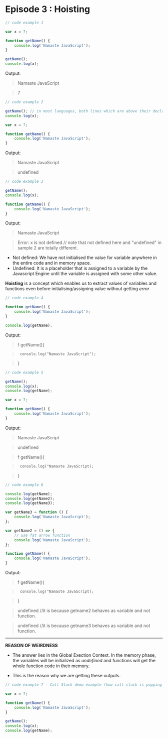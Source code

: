# Episode 3 : Hoisting

```javascript
// code example 1

var x = 7;

function getName() {
    console.log('Namaste JavaScript');
}

getName();
console.log(x);
```

Output:

> Namaste JavaScript

> 7

```javascript
// code example 2

getName(); // in most languages, both lines which are above their declaration will give error. Not in JS though.
console.log(x);

var x = 7;

function getName() {
    console.log('Namaste JavaScript');
}
```

Output:

> Namaste JavaScript

> undefined

```javascript
// code example 3

getName();
console.log(x);

function getName() {
    console.log('Namaste JavaScript');
}
```

Output:

> Namaste JavaScript

> Error: x is not defined // note that not defined here and "undefined" in
> sample 2 are totally different.

-   Not defined: We have not initialised the value for variable anywhere in the
    entire code and in memory space.
-   Undefined: It is a placeholder that is assigned to a variable by the
    Javascript Engine until the variable is assigned with some other value.

**Hoisting** is a concept which enables us to extract values of variables and
functions even before initialising/assigning value without getting _error_

```javascript
// code example 4

function getName() {
    console.log('Namaste JavaScript');
}

console.log(getName);
```

Output:

> f getName(){

>      console.log("Namaste JavaScript");

> }

```javascript
// code example 5

getName();
console.log(x);
console.log(getName);

var x = 7;

function getName() {
    console.log('Namaste JavaScript');
}
```

Output:

> Namaste JavaScript

> undefined

> f getName(){

>      console.log("Namaste JavaScript);

> }

```javascript
// code example 6

console.log(getName);
console.log(getName2);
console.log(getName3);

var getName3 = function () {
    console.log('Namaste JavaScript');
};

var getName2 = () => {
    // use fat arrow function
    console.log('Namaste JavaScript');
};

function getName() {
    console.log('Namaste JavaScript');
}
```

Output:

> f getName(){

>      console.log("Namaste JavaScript);

> }

> undefined //it is because getname2 behaves as variable and not function.

> undefined //it is because getname3 behaves as variable and not function.

---

**REASON OF WEIRDNESS**

-   The answer lies in the Global Exection Context. In the memory phase, the
    variables will be initialized as _undefined_ and functions will get the whole
    function code in their memory.

-   This is the reason why we are getting these outputs.

```javascript
// code example 7 - Call Stack demo example (how call stack is popping in and popping out)

var x = 7;

function getName() {
    console.log('Namaste JavaScript');
}

getName();
console.log(x);
console.log(getName);
```
